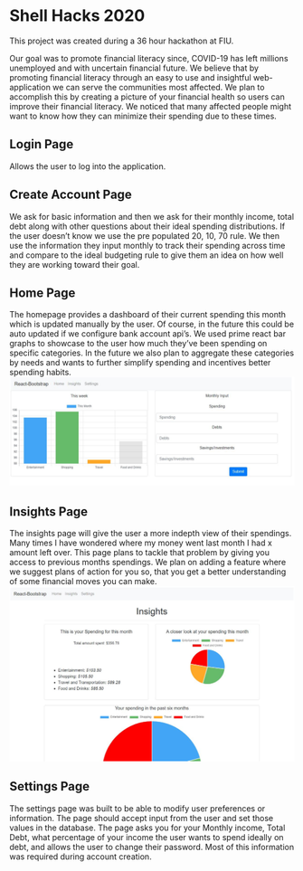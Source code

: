# Shell Hacks 2020
This project was created during a 36 hour hackathon at FIU. 

Our goal was to promote financial literacy since, COVID-19 has left millions unemployed and with uncertain financial future. We believe that by promoting financial literacy through an easy to use and insightful web-application we can serve the communities most affected. We plan to accomplish this by creating a picture of your financial health so users can improve their financial literacy. We noticed that many affected people might want to know how they can minimize their spending due to these times. 

## Login Page
Allows the user to log into the application. 

## Create Account Page
We ask for basic information and then we ask for their monthly income, total debt along with other questions about their ideal spending distributions. If the user doesn’t know we use the pre populated 20, 10, 70 rule. We then use the information they input monthly to track their spending across time and compare to the ideal budgeting rule to give them an idea on how well they are working toward their goal.

## Home Page
The homepage provides a dashboard of their current spending this month which is updated manually by the user. Of course, in the future this could be auto updated if we configure bank account api’s. We used prime react bar graphs to showcase to the user how much they’ve been spending on specific categories. In the future we also plan to aggregate these categories by needs and wants to further simplify spending and incentives better spending habits. 
![Home Page](\src\shellhacksHOME.JPG)

## Insights Page
The insights page will give the user a more indepth view of their spendings. Many times I have wondered where my money went last month I had x amount left over. This page plans to tackle that problem by giving you access to previous months spendings. We plan on adding a feature where we suggest plans of action for you so, that you get a better understanding of some financial moves you can make.
![Insights Page](\src\shellhacksINSIGHTS.JPG)

## Settings Page
The settings page was built to be able to modify user preferences or information. The page should accept input from the user and set those values in the database. The page asks you for your Monthly income, Total Debt, what percentage of your income the user wants to spend ideally on debt, and allows the user to change their password. Most of this information was required during account creation.
